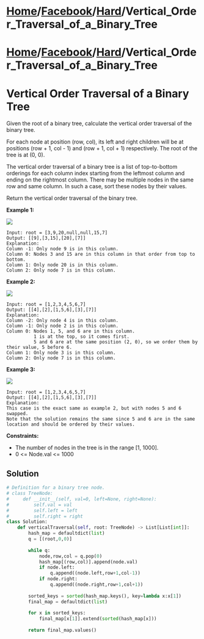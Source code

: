 # [Home](./../../..)/[Facebook](./../..)/[Hard](./..)/Vertical_Order_Traversal_of_a_Binary_Tree
# [Home](./../../..)/[Facebook](./../..)/[Hard](./..)/Vertical_Order_Traversal_of_a_Binary_Tree
<h1>Vertical Order Traversal of a Binary Tree</h1>

<p>
Given the root of a binary tree, calculate the vertical order traversal of the binary tree.

For each node at position (row, col), its left and right children will be at positions (row + 1, col - 1) and (row + 1, col + 1) respectively. The root of the tree is at (0, 0).

The vertical order traversal of a binary tree is a list of top-to-bottom orderings for each column index starting from the leftmost column and ending on the rightmost column. There may be multiple nodes in the same row and same column. In such a case, sort these nodes by their values.

Return the vertical order traversal of the binary tree.

</p>

<b>Example 1:</b>

<img src="https://assets.leetcode.com/uploads/2021/01/29/vtree1.jpg">

    Input: root = [3,9,20,null,null,15,7]
    Output: [[9],[3,15],[20],[7]]
    Explanation:
    Column -1: Only node 9 is in this column.
    Column 0: Nodes 3 and 15 are in this column in that order from top to bottom.
    Column 1: Only node 20 is in this column.
    Column 2: Only node 7 is in this column.

<b>Example 2:</b>

<img src="https://assets.leetcode.com/uploads/2021/01/29/vtree2.jpg">

    Input: root = [1,2,3,4,5,6,7]
    Output: [[4],[2],[1,5,6],[3],[7]]
    Explanation:
    Column -2: Only node 4 is in this column.
    Column -1: Only node 2 is in this column.
    Column 0: Nodes 1, 5, and 6 are in this column.
              1 is at the top, so it comes first.
              5 and 6 are at the same position (2, 0), so we order them by their value, 5 before 6.
    Column 1: Only node 3 is in this column.
    Column 2: Only node 7 is in this column.
    
<b>Example 3:</b>

<img src="https://assets.leetcode.com/uploads/2021/01/29/vtree3.jpg">

    Input: root = [1,2,3,4,6,5,7]
    Output: [[4],[2],[1,5,6],[3],[7]]
    Explanation:
    This case is the exact same as example 2, but with nodes 5 and 6 swapped.
    Note that the solution remains the same since 5 and 6 are in the same location and should be ordered by their values.
    
<b>Constraints:</b>

- The number of nodes in the tree is in the range [1, 1000].
- 0 <= Node.val <= 1000

<h2>Solution</h2>

```python
# Definition for a binary tree node.
# class TreeNode:
#     def __init__(self, val=0, left=None, right=None):
#         self.val = val
#         self.left = left
#         self.right = right
class Solution:
    def verticalTraversal(self, root: TreeNode) -> List[List[int]]:
        hash_map = defaultdict(list)
        q = [(root,0,0)]
        
        while q:
            node,row,col = q.pop(0)
            hash_map[(row,col)].append(node.val)
            if node.left:
                q.append((node.left,row+1,col-1))
            if node.right:
                q.append((node.right,row+1,col+1))
        
        sorted_keys = sorted(hash_map.keys(), key=lambda x:x[1])
        final_map = defaultdict(list)
        
        for x in sorted_keys:
            final_map[x[1]].extend(sorted(hash_map[x]))
        
        return final_map.values()
```
